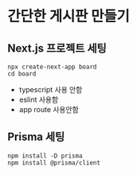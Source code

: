 # 간단한 게시판 만들기

## Next.js 프로젝트 세팅

```
npx create-next-app board
cd board
```

- typescript 사용 안함
- eslint 사용함
- app route 사용안함

## Prisma 세팅

```
npm install -D prisma
npm install @prisma/client
```

